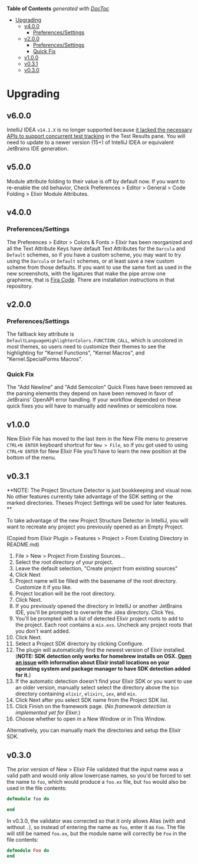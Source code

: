 <!-- START doctoc generated TOC please keep comment here to allow auto update -->
<!-- DON'T EDIT THIS SECTION, INSTEAD RE-RUN doctoc TO UPDATE -->
**Table of Contents**  *generated with [DocToc](https://github.com/thlorenz/doctoc)*

- [Upgrading](#upgrading)
  - [v4.0.0](#v400)
    - [Preferences/Settings](#preferencessettings)
  - [v2.0.0](#v200)
    - [Preferences/Settings](#preferencessettings-1)
    - [Quick Fix](#quick-fix)
  - [v1.0.0](#v100)
  - [v0.3.1](#v031)
  - [v0.3.0](#v030)

<!-- END doctoc generated TOC please keep comment here to allow auto update -->

# Upgrading

## v6.0.0

IntelliJ IDEA `v14.1.X` is no longer supported because [it lacked the necessary APIs to support concurrent test tracking](https://github.com/KronicDeth/intellij-elixir/pull/732) in the Test Results pane.  You will need to update to a newer version (15+) of IntelliJ IDEA or equivalent JetBrains IDE generation.

## v5.0.0

Module attribute folding to their value is off by default now.  If you want to re-enable the old behavior, Check Preferences > Editor > General > Code Folding > Elixir Module Attributes.

## v4.0.0

### Preferences/Settings

The Preferences > Editor > Colors & Fonts > Elixir has been reorganized and all the Text Attribute Keys have default Text Attributes for the `Darcula` and `Default` schemes, so if you have a custom scheme, you may want to try using the `Darcula` or `Default` schemes, or at least save a new custom scheme from those defaults.  If you want to use the same font as used in the new screenshots, with the ligatures that make the pipe arrow one grapheme, that is [Fira Code](https://github.com/tonsky/FiraCode).  There are installation instructions in that repository.

## v2.0.0

### Preferences/Settings

The fallback key attribute is `DefaultLanguageHighlighterColors.FUNCTION_CALL`, which is uncolored in most themes, so
users need to customize their themes to see the highlighting for "Kernel Functions", "Kernel Macros", and
"Kernel.SpecialForms Macros".

### Quick Fix

The "Add Newline" and "Add Semicolon" Quick Fixes have been removed as the parsing elements they depend on have been
removed in favor of JetBrains' OpenAPI error handling.  If your workflow depended on these quick fixes you will have to
manually add newlines or semicolons now.

## v1.0.0

New Elixir File has moved to the last item in the New File menu to preserve `CTRL+N ENTER` keyboard shortcut for
`New > File`, so if you got used to using `CTRL+N ENTER` for New Elixir File you'll have to learn the new position at
the bottom of the menu.

## v0.3.1

**NOTE: The Project Structure Detector is just bookkeeping and visual now.  No other features currently take advantage
of the SDK setting or the marked directories.  Theses Project Settings will be used for later features. **

To take advantage of the new Project Structure Detector in IntelliJ, you will want to recreate any project you
previously opened as an Empty Project.

(Copied from Elixir Plugin > Features > Project > From Existing Directory in README.md)

1. File > New > Project From Existing Sources...
2. Select the root directory of your project.
3. Leave the default selection, "Create project from existing sources"
4. Click Next
5. Project name will be filled with the basename of the root directory.  Customize it if you like.
6. Project location will be the root directory.
7. Click Next.
8. If you previously opened the directory in IntelliJ or another JetBrains IDE, you'll be prompted to overwrite the
   .idea directory.  Click Yes.
9. You'll be prompted with a list of detected Elixir project roots to add to the project.  Each root contains a
   `mix.exs`.  Uncheck any project roots that you don't want added.
10. Click Next.
10. Select a Project SDK directory by clicking Configure.
11. The plugin will automatically find the newest version of Elixir installed. (**NOTE: SDK detection only works for
    homebrew installs on OSX.  [Open an issue](https://github.com/KronicDeth/intellij-elixir/issues) with information
    about Elixir install locations on your operating system and package manager to have SDK detection added for it.**)
12. If the automatic detection doesn't find your Elixir SDK or you want to use an older version, manually select select
    the directory above the `bin` directory containing `elixir`, `elixirc`, `iex`, and `mix`.
13. Click Next after you select SDK name from the Project SDK list.
14. Click Finish on the framework page.  (*No framework detection is implemented yet for Elixir.*)
15. Choose whether to open in a New Window or in This Window.

Alternatively, you can manually mark the directories and setup the Elixir SDK.

## v0.3.0

The prior version of New > Elixir File validated that the input name was a valid path and would only allow lowercase
names, so you'd be forced to set the name to `foo`, which would produce a `foo.ex` file, but `foo` would also be used
in the file contents:

```elixir
defmodule foo do

end
```

In v0.3.0, the validator was corrected so that it only allows Alias (with and without `.`), so instead of entering the
name as `foo`, enter it as `Foo`.  The file will still be named `foo.ex`, but the module name will correctly be `Foo`
in the file contents:

```elixir
defmodule Foo do
end
```
